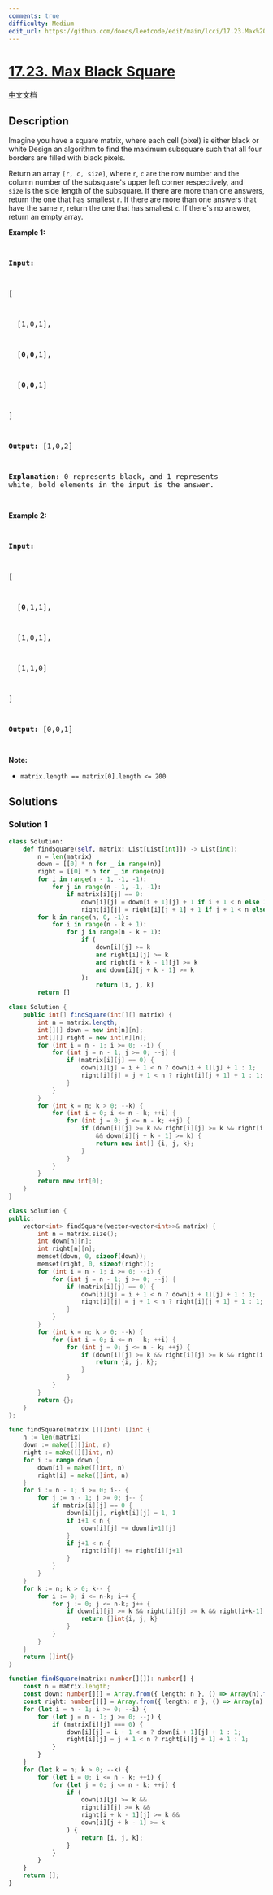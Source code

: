 ```yaml
---
comments: true
difficulty: Medium
edit_url: https://github.com/doocs/leetcode/edit/main/lcci/17.23.Max%20Black%20Square/README_EN.md
---
```


# [17.23. Max Black Square](https://leetcode.cn/problems/max-black-square-lcci)

[中文文档](/lcci/17.23.Max%20Black%20Square/README.md)

## Description

<p>Imagine you have a square matrix, where each cell (pixel) is either black or white Design an algorithm to find the maximum subsquare such that all four borders are filled with black pixels.</p>
<p>Return an array&nbsp;<code>[r, c, size]</code>, where&nbsp;<code>r</code>,&nbsp;<code>c</code>&nbsp;are the row number and the column number of the subsquare&#39;s upper left corner respectively, and <code>size</code>&nbsp;is the side length of the subsquare. If there are more than one answers, return the one that has smallest <code>r</code>. If there are more than one answers that have the same <code>r</code>, return the one that has smallest <code>c</code>. If there&#39;s no answer, return an empty array.</p>
<p><strong>Example 1:</strong></p>
<pre>

<strong>Input:

</strong>[

&nbsp; [1,0,1],

&nbsp; [<strong>0,0</strong>,1],

&nbsp; [<strong>0,0</strong>,1]

]

<strong>Output: </strong>[1,0,2]

<strong>Explanation:</strong> 0 represents black, and 1 represents white, bold elements in the input is the answer.

</pre>
<p><strong>Example 2:</strong></p>
<pre>

<strong>Input:

</strong>[

&nbsp; [<strong>0</strong>,1,1],

&nbsp; [1,0,1],

&nbsp; [1,1,0]

]

<strong>Output: </strong>[0,0,1]

</pre>
<p><strong>Note: </strong></p>
<ul>
	<li><code>matrix.length == matrix[0].length &lt;= 200</code></li>
</ul>

## Solutions

### Solution 1

<!-- tabs:start -->

```python
class Solution:
    def findSquare(self, matrix: List[List[int]]) -> List[int]:
        n = len(matrix)
        down = [[0] * n for _ in range(n)]
        right = [[0] * n for _ in range(n)]
        for i in range(n - 1, -1, -1):
            for j in range(n - 1, -1, -1):
                if matrix[i][j] == 0:
                    down[i][j] = down[i + 1][j] + 1 if i + 1 < n else 1
                    right[i][j] = right[i][j + 1] + 1 if j + 1 < n else 1
        for k in range(n, 0, -1):
            for i in range(n - k + 1):
                for j in range(n - k + 1):
                    if (
                        down[i][j] >= k
                        and right[i][j] >= k
                        and right[i + k - 1][j] >= k
                        and down[i][j + k - 1] >= k
                    ):
                        return [i, j, k]
        return []
```

```java
class Solution {
    public int[] findSquare(int[][] matrix) {
        int n = matrix.length;
        int[][] down = new int[n][n];
        int[][] right = new int[n][n];
        for (int i = n - 1; i >= 0; --i) {
            for (int j = n - 1; j >= 0; --j) {
                if (matrix[i][j] == 0) {
                    down[i][j] = i + 1 < n ? down[i + 1][j] + 1 : 1;
                    right[i][j] = j + 1 < n ? right[i][j + 1] + 1 : 1;
                }
            }
        }
        for (int k = n; k > 0; --k) {
            for (int i = 0; i <= n - k; ++i) {
                for (int j = 0; j <= n - k; ++j) {
                    if (down[i][j] >= k && right[i][j] >= k && right[i + k - 1][j] >= k
                        && down[i][j + k - 1] >= k) {
                        return new int[] {i, j, k};
                    }
                }
            }
        }
        return new int[0];
    }
}
```

```cpp
class Solution {
public:
    vector<int> findSquare(vector<vector<int>>& matrix) {
        int n = matrix.size();
        int down[n][n];
        int right[n][n];
        memset(down, 0, sizeof(down));
        memset(right, 0, sizeof(right));
        for (int i = n - 1; i >= 0; --i) {
            for (int j = n - 1; j >= 0; --j) {
                if (matrix[i][j] == 0) {
                    down[i][j] = i + 1 < n ? down[i + 1][j] + 1 : 1;
                    right[i][j] = j + 1 < n ? right[i][j + 1] + 1 : 1;
                }
            }
        }
        for (int k = n; k > 0; --k) {
            for (int i = 0; i <= n - k; ++i) {
                for (int j = 0; j <= n - k; ++j) {
                    if (down[i][j] >= k && right[i][j] >= k && right[i + k - 1][j] >= k && down[i][j + k - 1] >= k) {
                        return {i, j, k};
                    }
                }
            }
        }
        return {};
    }
};
```

```go
func findSquare(matrix [][]int) []int {
	n := len(matrix)
	down := make([][]int, n)
	right := make([][]int, n)
	for i := range down {
		down[i] = make([]int, n)
		right[i] = make([]int, n)
	}
	for i := n - 1; i >= 0; i-- {
		for j := n - 1; j >= 0; j-- {
			if matrix[i][j] == 0 {
				down[i][j], right[i][j] = 1, 1
				if i+1 < n {
					down[i][j] += down[i+1][j]
				}
				if j+1 < n {
					right[i][j] += right[i][j+1]
				}
			}
		}
	}
	for k := n; k > 0; k-- {
		for i := 0; i <= n-k; i++ {
			for j := 0; j <= n-k; j++ {
				if down[i][j] >= k && right[i][j] >= k && right[i+k-1][j] >= k && down[i][j+k-1] >= k {
					return []int{i, j, k}
				}
			}
		}
	}
	return []int{}
}
```

```ts
function findSquare(matrix: number[][]): number[] {
    const n = matrix.length;
    const down: number[][] = Array.from({ length: n }, () => Array(n).fill(0));
    const right: number[][] = Array.from({ length: n }, () => Array(n).fill(0));
    for (let i = n - 1; i >= 0; --i) {
        for (let j = n - 1; j >= 0; --j) {
            if (matrix[i][j] === 0) {
                down[i][j] = i + 1 < n ? down[i + 1][j] + 1 : 1;
                right[i][j] = j + 1 < n ? right[i][j + 1] + 1 : 1;
            }
        }
    }
    for (let k = n; k > 0; --k) {
        for (let i = 0; i <= n - k; ++i) {
            for (let j = 0; j <= n - k; ++j) {
                if (
                    down[i][j] >= k &&
                    right[i][j] >= k &&
                    right[i + k - 1][j] >= k &&
                    down[i][j + k - 1] >= k
                ) {
                    return [i, j, k];
                }
            }
        }
    }
    return [];
}
```

<!-- tabs:end -->

<!-- end -->
